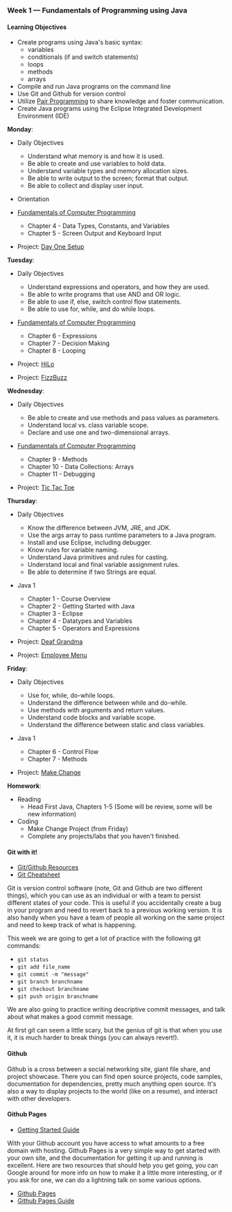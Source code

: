 ### Week 1 — Fundamentals of Programming using Java

#### Learning Objectives
* Create programs using Java's basic syntax:
    * variables
    * conditionals (if and switch statements)
    * loops
    * methods
    * arrays
* Compile and run Java programs on the command line
* Use Git and Github for version control
* Utilize [Pair Programming][pair] to share knowledge and foster communication.
* Create Java programs using the Eclipse Integrated Development Environment (IDE)

**Monday**:
* Daily Objectives
  * Understand what memory is and how it is used.
  * Be able to create and use variables to hold data.
  * Understand variable types and memory allocation sizes.
  * Be able to write output to the screen; format that output.
  * Be able to collect and display user input.
  
* Orientation
* [Fundamentals of Computer Programming](JFOP)
   * Chapter 4 - Data Types, Constants, and Variables
   * Chapter 5 - Screen Output and Keyboard Input
* Project: [Day One Setup](Day1-Setup)

**Tuesday**:
* Daily Objectives
  * Understand expressions and operators, and how they are used.
  * Be able to write programs that use AND and OR logic.
  * Be able to use if, else, switch control flow statements.
  * Be able to use for, while, and do while loops.
  
* [Fundamentals of Computer Programming](JFOP)
   * Chapter 6 - Expressions
   * Chapter 7 - Decision Making
   * Chapter 8 - Looping
* Project: [HiLo](hiLo/README.md)
* Project: [FizzBuzz](fizzBuzz/README.md)

**Wednesday**:
* Daily Objectives
  * Be able to create and use methods and pass values as parameters.
  * Understand local vs. class variable scope.
  * Declare and use one and two-dimensional arrays.
  
* [Fundamentals of Computer Programming](JFOP)
   * Chapter 9 - Methods
   * Chapter 10 - Data Collections: Arrays
   * Chapter 11 - Debugging
* Project: [Tic Tac Toe](tictactoe/README.md)

**Thursday**:
* Daily Objectives
  * Know the difference between JVM, JRE, and JDK.
  * Use the args array to pass runtime parameters to a Java program.
  * Install and use Eclipse, including debugger.
  * Know rules for variable naming.
  * Understand Java primitives and rules for casting.
  * Understand local and final variable assignment rules.
  * Be able to determine if two Strings are equal.

* Java 1
   * Chapter 1 - Course Overview
   * Chapter 2 - Getting Started with Java
   * Chapter 3 - Eclipse
   * Chapter 4 - Datatypes and Variables
   * Chapter 5 - Operators and Expressions
* Project: [Deaf Grandma](deaf_grandma/README.md)
* Project: [Employee Menu](employee_menu/README.md)

**Friday**:
* Daily Objectives
  * Use for, while, do-while loops.
  * Understand the difference between while and do-while.
  * Use methods with arguments and return values.
  * Understand code blocks and variable scope.
  * Understand the difference between static and class variables.
  
* Java 1
   * Chapter 6 - Control Flow
   * Chapter 7 - Methods
* Project: [Make Change](makeChange/README.md)

**Homework**:
* Reading
  * Head First Java, Chapters 1-5 (Some will be review, some will be new information)
* Coding
  * Make Change Project (from Friday)
  * Complete any projects/labs that you haven't finished.


#### Git with it!
* [Git/Github Resources][git]
* [Git Cheatsheet][cheat]

Git is version control software (note, Git and Github are two different things), which you can use as an individual or with a team to persist different states of your code. This is useful if you accidentally create a bug in your program and need to revert back to a previous working version. It is also handy when you have a team of people all working on the same project and need to keep track of what is happening.

This week we are going to get a lot of practice with the following git commands:

* `git status`
* `git add file_name`
* `git commit -m "message"`
* `git branch branchname`
* `git checkout branchname`
* `git push origin branchname`

We are also going to practice writing descriptive commit messages, and talk about what makes a good commit message.

At first git can seem a little scary, but the genius of git is that when you use it, it is much harder to break things (you can always revert!).

#### Github

Github is a cross between a social networking site, giant file share, and project showcase. There you can find open source projects, code samples, documentation for dependencies, pretty much anything open source. It's also a way to display projects to the world (like on a resume), and interact with other developers.

#### Github Pages
* [Getting Started Guide][ghp]

With your Github account you have access to what amounts to a free domain with hosting. Github Pages is a very simple way to get started with your own site, and the documentation for getting it up and running is excellent. Here are two resources that should help you get going, you can Google around for more info on how to make it a little more interesting, or if you ask for one, we can do a lightning talk on some various options.

* [Github Pages][gitpages]
* [Github Pages Guide][guide]

[gitpages]:https://pages.github.com/
[guide]:https://guides.github.com/features/pages/
[git]:../resources/github_resources.md
[ghp]:../resources/github_pages.md
[cheat]:../resources/git_cheatsheet.md
[pair]:../resources/pair_programming.md
